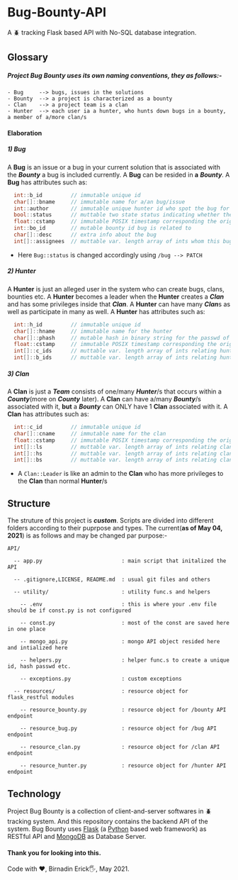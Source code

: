 # Bug-Bounty-API
A :beetle: tracking Flask based API with No-SQL database integration.

## Glossary
##### Project Bug Bounty uses its own naming conventions, they as follows:-
```
- Bug     --> bugs, issues in the solutions
- Bounty  --> a project is characterized as a bounty
- Clan    --> a project team is a clan
- Hunter  --> each user ia a hunter, who hunts down bugs in a bounty, a member of a/more clan/s
```
#### Elaboration
##### 1) Bug
A **Bug** is an issue or a bug in your current solution that is associated with the ***Bounty*** a bug is included currently. A **Bug** can be resided in **a**
***Bounty***. A **Bug** has attributes such as:
  ```c++
    int::b_id         // immutable unique id
    char[]::bname     // immutable name for a/an bug/issue
    int::author       // immutable unique hunter id who spot the bug for the first time
    bool::status      // muttable two state status indicating whether the bug is open or closed using 1 or 0 ints
    float::cstamp     // immutable POSIX timestamp corresponding the origin of the bug in the server(not that much accurate)
    int::bo_id        // mutable bounty id bug is related to
    char[]::desc      // extra info about the bug
    int[]::assignees  // muttable var. length array of ints whom this bug is assigned to 
  ```
- Here `Bug::status` is changed accordingly using `/bug --> PATCH`

##### 2) Hunter
A **Hunter** is just an alleged user in the system who can create bugs, clans, bounties etc. A **Hunter** becomes a leader when the **Hunter** creates a ***Clan*** and has
some privileges inside that ***Clan***. A **Hunter** can have many ***Clan***s as well as participate in many as well. A **Hunter** has attributes such as:
  ```c++
    int::h_id         // immutable unique id
    char[]::hname     // immutable name for the hunter
    char[]::phash     // mutable hash in binary string for the passwd of the hunter
    float::cstamp     // immutable POSIX timestamp corresponding the origin of the hunter in the server(not that much accurate)
    int[]::c_ids      // muttable var. length array of ints relating hunter to various clans
    int[]::b_ids      // muttable var. length array of ints relating hunter to various bounties
  ```

##### 3) Clan
A **Clan** is just a ___Team___ consists of one/many ***Hunter***/s that occurs within a ***County***(more on ***County*** later).
A **Clan** can have a/many ***Bounty***/s associated
with it, **but** a ***Bounty*** can ONLY have 1 **Clan** associated with it.
A **Clan** has attributes such as:
  ```c++
    int::c_id         // immutable unique id
    char[]::cname     // immutable name for the clan
    float::cstamp     // immutable POSIX timestamp corresponding the origin of the clan in the server(not that much accurate)
    int[]::ls         // muttable var. length array of ints relating clan to particular leader/s
    int[]::hs         // muttable var. length array of ints relating clan to a/various hunter/s
    int[]::bs         // muttable var. length array of ints relating clan to a/various bounty/s
  ```
- A `Clan::Leader` is like an admin to the **Clan** who has more privileges to the **Clan** than normal **Hunter**/s


## Structure
The struture of this project is ***custom***. Scripts are divided into different folders according to their puprpose and types. 
The current(**as of May 04, 2021**) is as follows and may be changed par purpose:-
  
  ```
  API/
   
    -- app.py                         : main script that initalized the API
  
    -- .gitignore,LICENSE, README.md  : usual git files and others
   
    -- utility/                       : utility func.s and helpers
    
      -- .env                         : this is where your .env file should be if const.py is not configured
   
      -- const.py                     : most of the const are saved here in one place
   
      -- mongo_api.py                 : mongo API object resided here and intialized here
  
      -- helpers.py                   : helper func.s to create a unique id, hash passwd etc.
   
      -- exceptions.py                : custom exceptions
   
    -- resources/                     : resource object for flask_restful modules
   
      -- resource_bounty.py           : resource object for /bounty API endpoint
      
      -- resource_bug.py              : resource object for /bug API endpoint
      
      -- resource_clan.py             : resource object for /clan API endpoint
      
      -- resource_hunter.py           : resource object for /hunter API endpoint

```

## Technology
Project Bug Bounty is a collection of client-and-server softwares in :beetle: tracking system. And this repository contains the backend API of the system.
Bug Bounty uses [Flask](https://flask.palletsprojects.com/en/1.1.x/) (a [Python](https://www.python.org/) based web framework) as RESTful API and [MongoDB](https://www.mongodb.com/what-is-mongodb)
as Database Server.

#### Thank you for looking into this.
Code with ♥, Birnadin Erick🖐,
May 2021.












